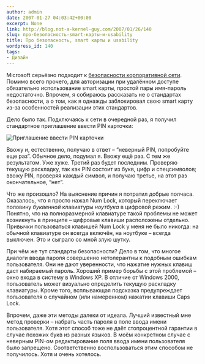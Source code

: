 ```yaml
---
author: admin
date: 2007-01-27 04:03:42+00:00
excerpt: None
link: http://blog.not-a-kernel-guy.com/2007/01/26/140
slug: про-безопасность-smart-карты-и-usability
title: Про безопасность, smart карты и usability
wordpress_id: 140
tags:
- Дизайн
---
```


Microsoft серьёзно подходит к [безопасности корпоративной сети](http://ms.helifan.net/technet/itshowcase/content/smartcrd.mspx). Помимо всего прочего, для авторизации при удалённом доступе обязательно использование smart карты, простой пары имя-пароль недостаточно. Впрочем, я собираюсь рассказать не о стандартах безопасности, а о том, как я однажды заблокировал свою smart карту из-за особенностей реализации этих стандартов.

Дело было так. Подключаясь к сети в очередной раз, я получил стандартное приглашение ввести PIN карточки:

![Приглашение ввести PIN карточки](/2007/01/smart_card_pin.png)

Ввожу и, естественно, получаю в ответ – “неверный PIN, попробуйте еще раз”. Обычное дело, подумал я. Ввожу ещё раз. С тем же результатом. Уже хуже. Третий раз будет последним. Проверяю текущую раскладку, так как PIN состоит из букв, цифр и спецсимволов; ввожу PIN, проверяя каждый символ, и получаю третье, на этот раз окончательное, “нет”. 

Что же произошло? На выяснение причин я потратил добрые полчаса. Оказалось, что я просто нажал Num Lock, который переключает половину _буквенной_ клавиатуры _ноутбука_ в цифровой режим. :-) Понятно, что на полноразмерной клавиатуре такой проблемы не может возникнуть в принципе – цифровые клавиши расположены отдельно. Привычки пользоваться клавишей Num Lock у меня не было никогда: на обычной клавиатуре он всегда включён, на ноутбуке – всегда выключен. Это и сыграло со мной злую шутку. 

При чём же тут стандарты безопасности? Дело в том, что многое диалоги ввода пароля совершенно нетолерантны к подобным ошибкам пользователя. Они не дают уверенности, что нажатие нужных клавиш даст набираемый пароль. Хороший пример борьбы с этой проблемой – окно входа в систему в Windows XP. В отличие от Windows 2000, пользователь может визуально определить текущую раскладку клавиатуры. Кроме того, всплывающая подсказка предупреждает пользователя о случайном (или намеренном) нажатии клавиши Caps Lock.

Впрочем, даже эти методы далеки от идеала. Лучший известный мне метод проверки – набрать часть пароля в поле ввода имени пользователя. Хотя этот способ тоже не даёт стопроцентной гарантии в случае похожих букв из разных языков. В моём конкретном случае с неверным PIN-ом редактирование поля ввода имени пользователя было запрещено. Соответственно воспользоваться этим способом не получилось. Хотя и очень хотелось. 
